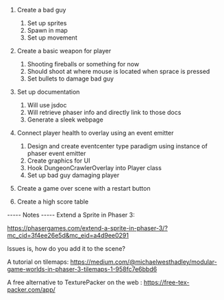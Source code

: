 1. Create a bad guy
    1. Set up sprites
    1. Spawn in map
    1. Set up movement

1. Create a basic weapon for player
    1. Shooting fireballs or something for now
    1. Should shoot at where mouse is located when sprace is pressed
    1. Set bullets to damage bad guy

1. Set up documentation
    1. Will use jsdoc
    1. Will retrieve phaser info and directly link to those docs
    1. Generate a sleek webpage

1. Connect player health to overlay using an event emitter
    1. Design and create eventcenter type paradigm using instance of phaser event emitter
    1. Create graphics for UI
    1. Hook DungeonCrawlerOverlay into Player class
    1. Set up bad guy damaging player

1. Create a game over scene with a restart button

1. Create a high score table










----- Notes -----
Extend a Sprite in Phaser 3:

https://phasergames.com/extend-a-sprite-in-phaser-3/?mc_cid=3f4ee26e5d&mc_eid=a4d9ee0291

Issues is, how do you add it to the scene?

A tutorial on tilemaps: https://medium.com/@michaelwesthadley/modular-game-worlds-in-phaser-3-tilemaps-1-958fc7e6bbd6

A free alternative to TexturePacker on the web : https://free-tex-packer.com/app/

